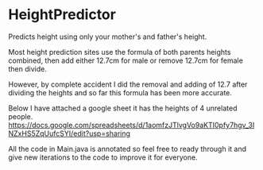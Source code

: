 # HeightPredictor
Predicts height using only your mother's and father's height.

Most height prediction sites use the formula of both parents heights combined, then add either 12.7cm for male or remove 12.7cm for female then divide.

However, by complete accident I did the removal and adding of 12.7 after dividing the heights and so far this formula has been more accurate.

Below I have attached a google sheet it has the heights of 4 unrelated people.
https://docs.google.com/spreadsheets/d/1aomfzJTlvgVo9aKTI0pfy7hgv_3INZxHS5ZqUufcSYI/edit?usp=sharing

All the code in Main.java is annotated so feel free to ready through it and give new iterations to the code to improve it for everyone.

